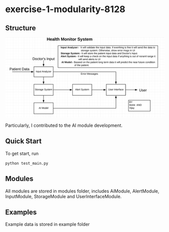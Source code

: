 # exercise-1-modularity-8128
## Structure

![image](https://github.com/ec500-software-engineering/exercise-1-modularity-8128/blob/master/Health_Monitor_system_diagram.png)

Particularly, I contributed to the AI module development.

## Quick Start

To get start, run 

```shell
python test_main.py
```

## Modules

All modules are stored in modules folder, includes AiModule, AlertModule, InputModule, StorageModule and UserInterfaceModule. 

## Examples

Example data is stored in example folder